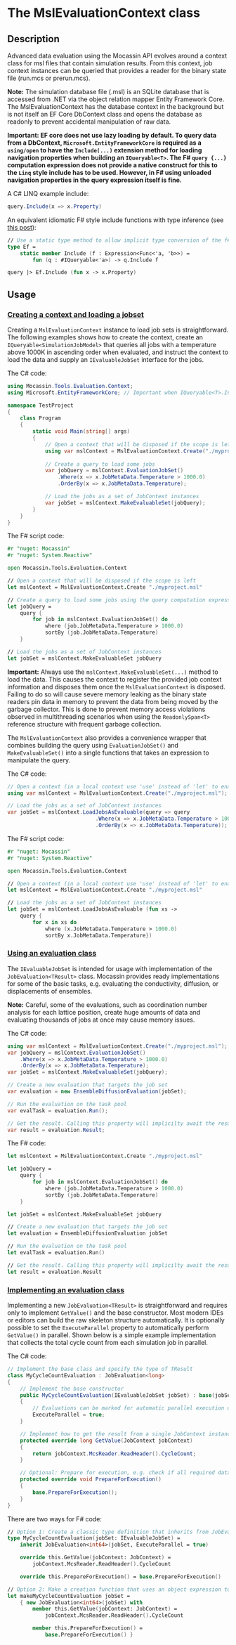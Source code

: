 # The MslEvaluationContext class

## Description

Advanced data evaluation using the Mocassin API evolves around a context class for msl files that contain simulation results. From this context, job context instances can be queried that provides a reader for the binary state file (run.mcs or prerun.mcs).

**Note:** The simulation database file (.msl) is an SQLite database that is accessed from .NET via the object relation mapper Entity Framework Core. The MslEvaluationContext has the database context in the background but is not itself an EF Core DbContext class and opens the database as readonly to prevent accidental manipulation of raw data.

**Important: EF core does not use lazy loading by default. To query data from a DbContext, `Microsoft.EntityFrameworkCore` is required as a `using/open` to have the `Include(...)` extension method for loading navigation properties when building an `IQueryable<T>`. The F# `query {...}` computation expression does not provide a native construct for this to the `Linq` style include has to be used. However, in F# using unloaded navigation properties in the query expression itself is fine.**

A C# LINQ example include:

```csharp
query.Include(x => x.Property)
```

An equivalent idiomatic F# style include functions with type inference (see [this post](https://stackoverflow.com/questions/16595290/linq-include-helper-function-for-f-style-pipelining)):

```fsharp
// Use a static type method to allow implicit type conversion of the f# function to an expression
type Ef = 
    static member Include (f : Expression<Func<'a, 'b>>) = 
        fun (q : #IQueryable<'a>) -> q.Include f

query |> Ef.Include (fun x -> x.Property)
```

## Usage

### [Creating a context and loading a jobset](#creating-a-context-and-loading-a-jobset)

Creating a `MslEvaluationContext` instance to load job sets is straightforward. The following examples shows how to create the context, create an `IQueryable<SimulationJobModel>` that queries all jobs with a temperature above 1000K in ascending order when evaluated, and instruct the context to load the data and supply an `IEvaluableJobSet` interface for the jobs.

The C# code:

```csharp
using Mocassin.Tools.Evaluation.Context;
using Microsoft.EntityFrameworkCore; // Important when IQueryable<T>.Include(...) is required

namespace TestProject
{
    class Program
    {
        static void Main(string[] args)
        {
            // Open a context that will be disposed if the scope is left
            using var mslContext = MslEvaluationContext.Create("./myproject.msl");
            
            // Create a query to load some jobs
            var jobQuery = mslContext.EvaluationJobSet()
                .Where(x => x.JobMetaData.Temperature > 1000.0)
                .OrderBy(x => x.JobMetaData.Temperature);

            // Load the jobs as a set of JobContext instances
            var jobSet = mslContext.MakeEvaluableSet(jobQuery);
        }
    }
}
```

The F# script code:

```fsharp
#r "nuget: Mocassin"
#r "nuget: System.Reactive"

open Mocassin.Tools.Evaluation.Context

// Open a context that will be disposed if the scope is left
let mslContext = MslEvaluationContext.Create "./myproject.msl"

// Create a query to load some jobs using the query computation expression (lazy includes)
let jobQuery =
    query {
        for job in mslContext.EvaluationJobSet() do
            where (job.JobMetaData.Temperature > 1000.0)
            sortBy (job.JobMetaData.Temperature)
    }

// Load the jobs as a set of JobContext instances
let jobSet = mslContext.MakeEvaluableSet jobQuery
```

**Important:** Always use the `mslContext.MakeEvaluableSet(...)` method to load the data. This causes the context to register the provided job context information and disposes them once the `MslEvaluationContext` is disposed. Failing to do so will cause severe memory leaking as the binary state readers pin data in memory to prevent the data from being moved by the garbage collector. This is done to prevent memory access violations observed in multithreading scenarios when using the `ReadonlySpan<T>` reference structure with frequent garbage collection.

The `MslEvaluationContext` also provides a convenience wrapper that combines building the query using `EvaluationJobSet()` and `MakeEvaluableSet()` into a single functions that takes an expression to manipulate the query.

The C# code:


```csharp
// Open a context (in a local context use 'use' instead of 'let' to enable auto disposing)
using var mslContext = MslEvaluationContext.Create("./myproject.msl");

// Load the jobs as a set of JobContext instances
var jobSet = mslContext.LoadJobsAsEvaluable(query => query
                            .Where(x => x.JobMetaData.Temperature > 1000.0)
                            .OrderBy(x => x.JobMetaData.Temperature));
```

The F# script code:

```fsharp
#r "nuget: Mocassin"
#r "nuget: System.Reactive"

open Mocassin.Tools.Evaluation.Context

// Open a context (in a local context use 'use' instead of 'let' to enable auto disposing)
let mslContext = MslEvaluationContext.Create "./myproject.msl"

// Load the jobs as a set of JobContext instances
let jobSet = mslContext.LoadJobsAsEvaluable (fun xs -> 
    query { 
        for x in xs do 
            where (x.JobMetaData.Temperature > 1000.0)
            sortBy x.JobMetaData.Temperature})
```


### [Using an evaluation class](#using-an-evaluation)

The `IEvaluableJobSet` is intended for usage with implementation of the `JobEvaluation<TResult>` class. Mocassin provides ready implementations for some of the basic tasks, e.g. evaluating the conductivity, diffusion, or displacements of ensembles.

**Note:** Careful, some of the evaluations, such as coordination number analysis for each lattice position, create huge amounts of data and evaluating thousands of jobs at once may cause memory issues.

The C# code:

```csharp
using var mslContext = MslEvaluationContext.Create("./myproject.msl");
var jobQuery = mslContext.EvaluationJobSet()
    .Where(x => x.JobMetaData.Temperature > 1000.0)
    .OrderBy(x => x.JobMetaData.Temperature);
var jobSet = mslContext.MakeEvaluableSet(jobQuery);

// Create a new evaluation that targets the job set
var evaluation = new EnsembleDiffusionEvaluation(jobSet);

// Run the evaluation on the task pool
var evalTask = evaluation.Run();

// Get the result. Calling this property will implicilty await the result or call the Run() method
var result = evaluation.Result;
```

The F# code:

```fsharp
let mslContext = MslEvaluationContext.Create "./myproject.msl"

let jobQuery =
    query {
        for job in mslContext.EvaluationJobSet() do
            where (job.JobMetaData.Temperature > 1000.0)
            sortBy (job.JobMetaData.Temperature)
    }

let jobSet = mslContext.MakeEvaluableSet jobQuery

// Create a new evaluation that targets the job set
let evaluation = EnsembleDiffusionEvaluation jobSet

// Run the evaluation on the task pool
let evalTask = evaluation.Run()

// Get the result. Calling this property will implicilty await the result or call and await the Run() method
let result = evaluation.Result

```

### [Implementing an evaluation class](#using-an-evaluation)

Implementing a new `JobEvaluation<TResult>` is straightforward and requires only to implement `GetValue()` and the base constructor. Most modern IDEs or editors can build the raw skeleton structure automatically. It is optionally possible to set the `ExecuteParallel` property to automatically perform `GetValue()` in parallel. Shown below is a simple example implementation that collects the total cycle count from each simulation job in parallel.

The C# code:


```csharp
// Implement the base class and specify the type of TResult
class MyCycleCountEvaluation : JobEvaluation<long>
{
    // Implement the base constructor
    public MyCycleCountEvaluation(IEvaluableJobSet jobSet) : base(jobSet)
    {
        // Evaluations can be marked for automatic parallel execution on the task pool
        ExecuteParallel = true;
    }

    // Implement how to get the result from a single JobContext instance, here the cycle count
    protected override long GetValue(JobContext jobContext)
    {
        return jobContext.McsReader.ReadHeader().CycleCount;
    }

    // Optional: Prepare for execution, e.g. check if all required data is loaded
    protected override void PrepareForExecution()
    {
        base.PrepareForExecution();
    }
}
```

There are two ways for F# code:

```fsharp
// Option 1: Create a classic type definition that inherits from JobEvaluation<T>
type MyCycleCountEvaluation(jobSet: IEvaluableJobSet) =
    inherit JobEvaluation<int64>(jobSet, ExecuteParallel = true)

    override this.GetValue(jobContext: JobContext) =
        jobContext.McsReader.ReadHeader().CycleCount

    override this.PrepareForExecution() = base.PrepareForExecution()

// Option 2: Make a creation function that uses an object expression to implement the abstract type on the fly
let makeMyCycleCountEvaluation jobSet =
    { new JobEvaluation<int64>(jobSet) with
        member this.GetValue(jobContext: JobContext) =
            jobContext.McsReader.ReadHeader().CycleCount

        member this.PrepareForExecution() =
            base.PrepareForExecution() }
```